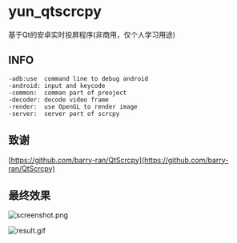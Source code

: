 # yun_qtscrcpy
基于Qt的安卓实时投屏程序(非商用，仅个人学习用途)

## INFO
```
-adb:use  command line to debug android
-android: input and keycode
-common:  comman part of preoject
-decoder: decode video frame
-render:  use OpenGL to render image 
-server:  server part of scrcpy
```

## 致谢
[https://github.com/barry-ran/QtScrcpy](https://github.com/barry-ran/QtScrcpy)

## 最终效果
![screenshot.png](https://upload-images.jianshu.io/upload_images/7154520-e577ab002764a77e.png?imageMogr2/auto-orient/strip%7CimageView2/2/w/1240)

![result.gif](https://upload-images.jianshu.io/upload_images/7154520-687de19274a4b102.gif?imageMogr2/auto-orient/strip)
